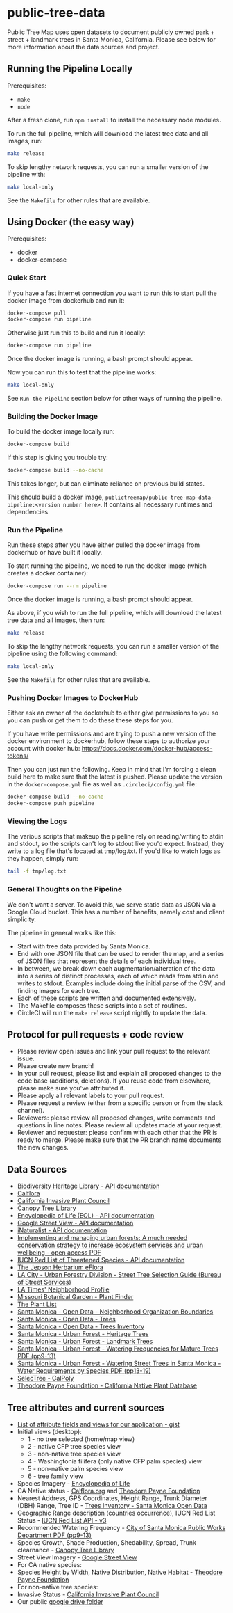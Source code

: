 # public-tree-data

Public Tree Map uses open datasets to document publicly owned park + street + landmark trees in Santa Monica, California. Please see below for more information about the data sources and project.

## Running the Pipeline Locally

Prerequisites:
- `make`
- `node`

After a fresh clone, run `npm install` to install the necessary node modules.

To run the full pipeline, which will download the latest tree data and all
images, run:

```bash
make release
```

To skip lengthy network requests, you can run a smaller version of the pipeline
with:

```bash
make local-only
```

See the `Makefile` for other rules that are available.

## Using Docker (the easy way)

Prerequisites:
- docker
- docker-compose

### Quick Start

If you have a fast internet connection you want to run this to start pull the docker image from dockerhub and run it:
```bash
docker-compose pull
docker-compose run pipeline
```

Otherwise just run this to build and run it locally:
```bash
docker-compose run pipeline
```

Once the docker image is running, a bash prompt should appear.

Now you can run this to test that the pipeline works:
```bash
make local-only
```

See `Run the Pipeline` section below for other ways of running the pipeline.

### Building the Docker Image
To build the docker image locally run:
```bash
docker-compose build
```

If this step is giving you trouble try:
```bash
docker-compose build --no-cache
```
This takes longer, but can eliminate reliance on previous build states.

This should build a docker image, `publictreemap/public-tree-map-data-pipeline:<version number here>`. It contains all necessary runtimes and dependencies.

### Run the Pipeline
Run these steps after you have either pulled the docker image from dockerhub or have built it locally.

To start running the pipeilne, we need to run the docker image (which creates a docker container):
```bash
docker-compose run --rm pipeline
```
Once the docker image is running, a bash prompt should appear.

As above, if you wish to run the full pipeline, which will download the latest tree data and all
images, then run:
```bash
make release
```

To skip the lengthy network requests, you can run a smaller version of the pipeline using the following command:
```bash
make local-only
```

See the `Makefile` for other rules that are available.

### Pushing Docker Images to DockerHub
Either ask an owner of the dockerhub to either give permissions to you so you can push or get them to do these these steps for you.

If you have write permissions and are trying to push a new version of the docker environment to dockerhub, follow these steps to authorize your account with docker hub:
https://docs.docker.com/docker-hub/access-tokens/

Then you can just run the following. Keep in mind that I'm forcing a clean build here to make sure that the latest is pushed. Please update the version in the `docker-compose.yml` file as well as `.circleci/config.yml` file:
```bash
docker-compose build --no-cache
docker-compose push pipeline
```

### Viewing the Logs

The various scripts that makeup the pipeline rely on reading/writing to stdin 
and stdout, so the scripts can't log to stdout like you'd expect. Instead, they
write to a log file that's located at tmp/log.txt. If you'd like to watch logs
as they happen, simply run:

```bash
tail -f tmp/log.txt
```

### General Thoughts on the Pipeline

We don't want a server. To avoid this, we serve static data as JSON via a Google 
Cloud bucket. This has a number of benefits, namely cost and client simplicity.

The pipeline in general works like this:

- Start with tree data provided by Santa Monica.
- End with one JSON file that can be used to render the map, and a series of 
  JSON files that represent the details of each individual tree.
- In between, we break down each augmentation/alteration of the data into a
  series of distinct processes, each of which reads from stdin and writes to
  stdout. Examples include doing the initial parse of the CSV, and finding
  images for each tree.
- Each of these scripts are written and documented extensively.
- The Makefile composes these scripts into a set of routines.
- CircleCI will run the `make release` script nightly to update the data.

## Protocol for pull requests + code review

- Please review open issues and link your pull request to the relevant issue.
- Please create new branch!
- In your pull request, please list and explain all proposed changes to the code base (additions, deletions). If you reuse code from elsewhere, please make sure you've attributed it.
- Please apply all relevant labels to your pull request.
- Please request a review (either from a specific person or from the slack channel).
- Reviewers: please review all proposed changes, write comments and questions in line notes. Please review all updates made at your request.
- Reviewer and requester: please confirm with each other that the PR is ready to merge. Please make sure that the PR branch name documents the new changes.

## Data Sources
- [Biodiversity Heritage Library - API documentation](https://www.biodiversitylibrary.org/api2/docs/docs.html)
- [Calflora](http://www.calflora.org/)
- [California Invasive Plant Council](http://www.cal-ipc.org/plants/inventory/)
- [Canopy Tree Library](https://canopy.org/tree-info/canopy-tree-library/)
- [Encyclopedia of Life (EOL) - API documentation](http://eol.org/api)
- [Google Street View - API documentation](https://developers.google.com/maps/documentation/streetview/)
- [iNaturalist - API documentation](https://www.inaturalist.org/pages/api+reference)
- [Implementing and managing urban forests: A much needed conservation strategy to increase ecosystem services and urban wellbeing - open access PDF](https://www.sciencedirect.com/science/article/pii/S0304380017300960?via%3Dihub)
- [IUCN Red List of Threatened Species - API documentation](http://apiv3.iucnredlist.org/)
- [The Jepson Herbarium eFlora](http://ucjeps.berkeley.edu/eflora/)
- [LA City - Urban Forestry Division - Street Tree Selection Guide (Bureau of Street Services)](http://bss.lacity.org/urbanforestry/streettreeselectionguide.htm)
- [LA Times' Neighborhood Profile](http://maps.latimes.com/neighborhoods/neighborhood/santa-monica/)
- [Missouri Botanical Garden - Plant Finder](http://www.missouribotanicalgarden.org/plantfinder/plantfindersearch.aspx)
- [The Plant List](http://www.theplantlist.org/)
- [Santa Monica - Open Data - Neighborhood Organization Boundaries](https://data.smgov.net/Public-Assets/Neighborhood-Organization-Boundaries/juzu-tcbz/data)
- [Santa Monica - Open Data - Trees](https://data.smgov.net/Public-Assets/Trees/ekya-mi9c)
- [Santa Monica - Open Data - Trees Inventory](https://data.smgov.net/Public-Assets/Trees-Inventory/w8ue-6cnd)
- [Santa Monica - Urban Forest - Heritage Trees](https://www.smgov.net/Portals/UrbanForest/content.aspx?id=53687092939)
- [Santa Monica - Urban Forest - Landmark Trees](https://www.smgov.net/Portals/UrbanForest/content.aspx?id=53687091867)
- [Santa Monica - Urban Forest - Watering Frequencies for Mature Trees PDF (pp9-13)](https://www.smgov.net/uploadedFiles/Portals/UrbanForest/FINAL%20Trees%20Watering%20Guidelines.pdf)
- [Santa Monica - Urban Forest - Watering Street Trees in Santa Monica - Water Requirements by Species PDF (pp13-19)](https://www.smgov.net/uploadedFiles/Portals/UrbanForest/Maintenance/WateringStreetTrees.pdf)
- [SelecTree - CalPoly](https://selectree.calpoly.edu/)
- [Theodore Payne Foundation - California Native Plant Database](http://www.theodorepayne.org/mediawiki/index.php?title=California_Native_Plant_Library)

## Tree attributes and current sources
- [List of attribute fields and views for our application - gist](https://gist.github.com/Reltre/6554dfc430986803553d84742f1b88a9)
- Initial views (desktop):
  - 1 - no tree selected (home/map view)
  - 2 - native CFP tree species view
  - 3 - non-native tree species view
  - 4 - Washingtonia filifera (only native CFP palm species) view
  - 5 - non-native palm species view
  - 6 - tree family view
- Species Imagery - [Encyclopedia of Life](http://eol.org/api)
- CA Native status - [Calflora.org](www.calflora.org) and [Theodore Payne Foundation](http://www.theodorepayne.org/mediawiki/index.php?title=California_Native_Plant_Library)
- Nearest Address, GPS Coordinates, Height Range, Trunk Diameter (DBH) Range, Tree ID - [Trees Inventory - Santa Monica Open Data](https://data.smgov.net/Public-Assets/Trees-Inventory/w8ue-6cnd)
- Geographic Range description (countries occurrence), IUCN Red List Status - [IUCN Red List API - v3](http://apiv3.iucnredlist.org/)
- Recommended Watering Frequency - [City of Santa Monica Public Works Department PDF (pp9-13)](https://www.smgov.net/uploadedFiles/Portals/UrbanForest/FINAL%20Trees%20Watering%20Guidelines.pdf)
- Species Growth, Shade Production, Shedability, Spread, Trunk clearnance - [Canopy Tree Library](https://canopy.org/tree-info/canopy-tree-library/)
- Street View Imagery - [Google Street View](https://developers.google.com/maps/documentation/streetview/)
- For CA native species:
- Species Height by Width, Native Distribution, Native Habitat - [Theodore Payne Foundation](http://www.theodorepayne.org/mediawiki/index.php?title=California_Native_Plant_Library)
- For non-native tree species:
- Invasive Status - [California Invasive Plant Council](https://www.cal-ipc.org/plants/inventory/)
- Our public [google drive folder](https://drive.google.com/drive/u/1/folders/1PfSpH5yuydJEK-sD-PPTXcj9jHA6QLi4)
